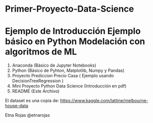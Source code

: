 # Primer-Proyecto-Data-Science
Ejemplo de Introducción
Ejemplo básico en Python Modelación con algoritmos de ML
========================================================

1. Anaconda (Básico de Jupyter Notebooks)
2. Python (Básico de Pyhton, Matplotlib, Numpy y Pandas)
3. Proyecto Prediccion Precio Casa ( Ejemplo usando DecisionTreeRegression )
4. Mini Proyecto Python Data Science (Introducción en pdf)
5. README (Este Archivo)

El dataset es una copia de:
https://www.kaggle.com/lattine/melbourne-house-data

Etna Rojas
@etnarojas
